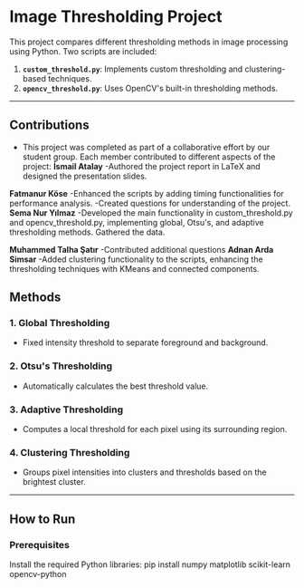 # Image Thresholding Project

This project compares different thresholding methods in image processing using Python. Two scripts are included:

1. **`custom_threshold.py`**: Implements custom thresholding and clustering-based techniques.
2. **`opencv_threshold.py`**: Uses OpenCV's built-in thresholding methods.

---



## Contributions
- This project was completed as part of a collaborative effort by our student group. 
Each member contributed to different aspects of the project: 
**İsmail Atalay**
-Authored the project report in LaTeX and designed the presentation slides.

**Fatmanur Köse**
-Enhanced the scripts by adding timing functionalities for performance analysis.
-Created questions for understanding of the project. 
**Sema Nur Yılmaz**
-Developed the main functionality in custom_threshold.py and opencv_threshold.py, implementing global, Otsu's, and adaptive thresholding methods. Gathered the data.

**Muhammed Talha Şatır** 
-Contributed additional questions
**Adnan Arda Simsar**
-Added clustering functionality to the scripts, enhancing the thresholding techniques with KMeans and connected components.
## Methods

### 1. Global Thresholding
- Fixed intensity threshold to separate foreground and background.

### 2. Otsu's Thresholding
- Automatically calculates the best threshold value.

### 3. Adaptive Thresholding
- Computes a local threshold for each pixel using its surrounding region.

### 4. Clustering Thresholding
- Groups pixel intensities into clusters and thresholds based on the brightest cluster.

---

## How to Run

### Prerequisites
Install the required Python libraries:
pip install numpy matplotlib scikit-learn opencv-python
